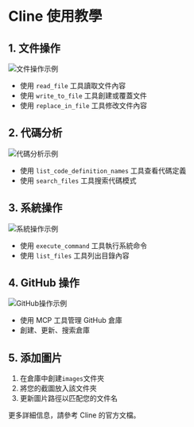 # Cline 使用教學

## 1. 文件操作
![文件操作示例](images/file-operations.png)
- 使用 `read_file` 工具讀取文件內容
- 使用 `write_to_file` 工具創建或覆蓋文件
- 使用 `replace_in_file` 工具修改文件內容

## 2. 代碼分析
![代碼分析示例](images/code-analysis.png)
- 使用 `list_code_definition_names` 工具查看代碼定義
- 使用 `search_files` 工具搜索代碼模式

## 3. 系統操作
![系統操作示例](images/system-operations.png)
- 使用 `execute_command` 工具執行系統命令
- 使用 `list_files` 工具列出目錄內容

## 4. GitHub 操作
![GitHub操作示例](images/github-operations.png)
- 使用 MCP 工具管理 GitHub 倉庫
- 創建、更新、搜索倉庫

## 5. 添加圖片
1. 在倉庫中創建`images`文件夾
2. 將您的截圖放入該文件夾
3. 更新圖片路徑以匹配您的文件名

更多詳細信息，請參考 Cline 的官方文檔。